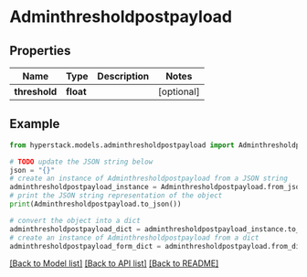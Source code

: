 # Adminthresholdpostpayload


## Properties

Name | Type | Description | Notes
------------ | ------------- | ------------- | -------------
**threshold** | **float** |  | [optional] 

## Example

```python
from hyperstack.models.adminthresholdpostpayload import Adminthresholdpostpayload

# TODO update the JSON string below
json = "{}"
# create an instance of Adminthresholdpostpayload from a JSON string
adminthresholdpostpayload_instance = Adminthresholdpostpayload.from_json(json)
# print the JSON string representation of the object
print(Adminthresholdpostpayload.to_json())

# convert the object into a dict
adminthresholdpostpayload_dict = adminthresholdpostpayload_instance.to_dict()
# create an instance of Adminthresholdpostpayload from a dict
adminthresholdpostpayload_form_dict = adminthresholdpostpayload.from_dict(adminthresholdpostpayload_dict)
```
[[Back to Model list]](../README.md#documentation-for-models) [[Back to API list]](../README.md#documentation-for-api-endpoints) [[Back to README]](../README.md)


